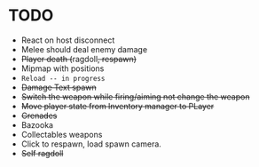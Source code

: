 ﻿# TODO
- React on host disconnect
- Melee should deal enemy damage
- ~~Player death (~~ragdoll~~, respawn)~~
- Mipmap with positions
- `Reload -- in progress`
- ~~Damage Text spawn~~
- ~~Switch the weapon while firing/aiming not change the weapon~~
- ~~Move player state from Inventory manager to PLayer~~
- ~~Grenades~~
- Bazooka
- Collectables weapons
- Click to respawn, load spawn camera.
- ~~Self ragdoll~~
